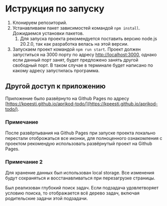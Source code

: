# Иструкция по запуску

1. Клонируем репозиторий.
2. Устанавливаем пакет зависимостей командой `npm install`. Дожидаемся установки пакетов.
    1. Для запуска проекта рекомендуется поставить версию node.js 20.2.0, так как разработка велась на этой версии.
3. Запускаем проект командой `npm run start`. Проект должен запуститься на 3000 порту по
   адресу [http://localhost:3000](http://localhost:3000), однако если данный порт занят, будет предложено занять другой
   свободный порт. В таком случае в терминале будет написано по какому адресу запустилась программа.

## Другой доступ к приложению

Приложение было развёрнуто на Github Pages по
адресу [https://kpeesti.github.io/aprikod-todo/](https://kpeesti.github.io/aprikod-todo/).

### Примечание

После развёртывания на Github Pages при запуске проекта локально перестали отоброжаться все иконки, для полноценного
ознакомления
с проектом рекомендую использовать развёрнутый проект на Github Pages.

### Примечание 2

Для хранение данных был использован local storage. Все изменения будут сохраняться и восстанавливаться при перезагрузке
страницы.

Был реализован глубокий поиск задач. Если подзадача удовлетворяет условию поиска, то отображается всё дерево задач,
включая родительские задачи этой подзадачи.

